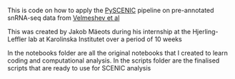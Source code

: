 This is code on how to apply the [PySCENIC](https://www.nature.com/articles/s41596-020-0336-2) pipeline on pre-annotated snRNA-seq data from [Velmeshev et al](https://pmc.ncbi.nlm.nih.gov/articles/PMC7678724/)

This was created by Jakob Mäeots during his internship at the Hjerling-Leffler lab at Karolinska Institutet over a period of 10 weeks

In the notebooks folder are all the original notebooks that I created to learn coding and computational analysis.
In the scripts folder are the finalised scripts that are ready to use for SCENIC analysis
